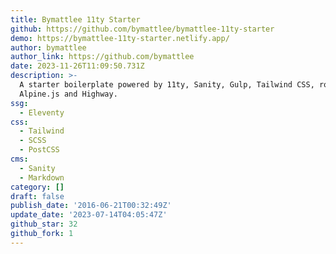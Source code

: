 ```yaml
---
title: Bymattlee 11ty Starter
github: https://github.com/bymattlee/bymattlee-11ty-starter
demo: https://bymattlee-11ty-starter.netlify.app/
author: bymattlee
author_link: https://github.com/bymattlee
date: 2023-11-26T11:09:50.731Z
description: >-
  A starter boilerplate powered by 11ty, Sanity, Gulp, Tailwind CSS, rollup.js,
  Alpine.js and Highway.
ssg:
  - Eleventy
css:
  - Tailwind
  - SCSS
  - PostCSS
cms:
  - Sanity
  - Markdown
category: []
draft: false
publish_date: '2016-06-21T00:32:49Z'
update_date: '2023-07-14T04:05:47Z'
github_star: 32
github_fork: 1
---
```

